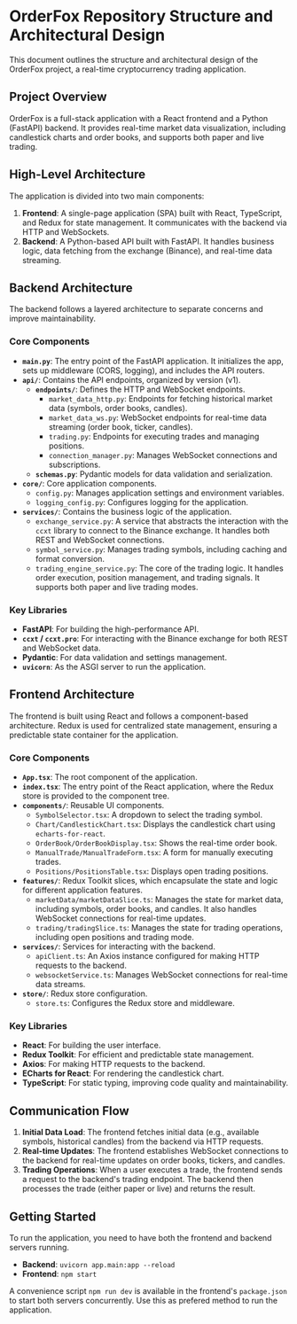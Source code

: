 # OrderFox Repository Structure and Architectural Design

This document outlines the structure and architectural design of the OrderFox project, a real-time cryptocurrency trading application.

## Project Overview

OrderFox is a full-stack application with a React frontend and a Python (FastAPI) backend. It provides real-time market data visualization, including candlestick charts and order books, and supports both paper and live trading.

## High-Level Architecture

The application is divided into two main components:

1.  **Frontend**: A single-page application (SPA) built with React, TypeScript, and Redux for state management. It communicates with the backend via HTTP and WebSockets.
2.  **Backend**: A Python-based API built with FastAPI. It handles business logic, data fetching from the exchange (Binance), and real-time data streaming.

## Backend Architecture

The backend follows a layered architecture to separate concerns and improve maintainability.

### Core Components

*   **`main.py`**: The entry point of the FastAPI application. It initializes the app, sets up middleware (CORS, logging), and includes the API routers.
*   **`api/`**: Contains the API endpoints, organized by version (v1).
    *   **`endpoints/`**: Defines the HTTP and WebSocket endpoints.
        *   `market_data_http.py`: Endpoints for fetching historical market data (symbols, order books, candles).
        *   `market_data_ws.py`: WebSocket endpoints for real-time data streaming (order book, ticker, candles).
        *   `trading.py`: Endpoints for executing trades and managing positions.
        *   `connection_manager.py`: Manages WebSocket connections and subscriptions.
    *   **`schemas.py`**: Pydantic models for data validation and serialization.
*   **`core/`**: Core application components.
    *   `config.py`: Manages application settings and environment variables.
    *   `logging_config.py`: Configures logging for the application.
*   **`services/`**: Contains the business logic of the application.
    *   `exchange_service.py`: A service that abstracts the interaction with the `ccxt` library to connect to the Binance exchange. It handles both REST and WebSocket connections.
    *   `symbol_service.py`: Manages trading symbols, including caching and format conversion.
    *   `trading_engine_service.py`: The core of the trading logic. It handles order execution, position management, and trading signals. It supports both paper and live trading modes.

### Key Libraries

*   **FastAPI**: For building the high-performance API.
*   **`ccxt` / `ccxt.pro`**: For interacting with the Binance exchange for both REST and WebSocket data.
*   **Pydantic**: For data validation and settings management.
*   **`uvicorn`**: As the ASGI server to run the application.

## Frontend Architecture

The frontend is built using React and follows a component-based architecture. Redux is used for centralized state management, ensuring a predictable state container for the application.

### Core Components

*   **`App.tsx`**: The root component of the application.
*   **`index.tsx`**: The entry point of the React application, where the Redux store is provided to the component tree.
*   **`components/`**: Reusable UI components.
    *   `SymbolSelector.tsx`: A dropdown to select the trading symbol.
    *   `Chart/CandlestickChart.tsx`: Displays the candlestick chart using `echarts-for-react`.
    *   `OrderBook/OrderBookDisplay.tsx`: Shows the real-time order book.
    *   `ManualTrade/ManualTradeForm.tsx`: A form for manually executing trades.
    *   `Positions/PositionsTable.tsx`: Displays open trading positions.
*   **`features/`**: Redux Toolkit slices, which encapsulate the state and logic for different application features.
    *   `marketData/marketDataSlice.ts`: Manages the state for market data, including symbols, order books, and candles. It also handles WebSocket connections for real-time updates.
    *   `trading/tradingSlice.ts`: Manages the state for trading operations, including open positions and trading mode.
*   **`services/`**: Services for interacting with the backend.
    *   `apiClient.ts`: An Axios instance configured for making HTTP requests to the backend.
    *   `websocketService.ts`: Manages WebSocket connections for real-time data streams.
*   **`store/`**: Redux store configuration.
    *   `store.ts`: Configures the Redux store and middleware.

### Key Libraries

*   **React**: For building the user interface.
*   **Redux Toolkit**: For efficient and predictable state management.
*   **Axios**: For making HTTP requests to the backend.
*   **ECharts for React**: For rendering the candlestick chart.
*   **TypeScript**: For static typing, improving code quality and maintainability.

## Communication Flow

1.  **Initial Data Load**: The frontend fetches initial data (e.g., available symbols, historical candles) from the backend via HTTP requests.
2.  **Real-time Updates**: The frontend establishes WebSocket connections to the backend for real-time updates on order books, tickers, and candles.
3.  **Trading Operations**: When a user executes a trade, the frontend sends a request to the backend's trading endpoint. The backend then processes the trade (either paper or live) and returns the result.

## Getting Started

To run the application, you need to have both the frontend and backend servers running.

*   **Backend**: `uvicorn app.main:app --reload`
*   **Frontend**: `npm start`

A convenience script `npm run dev` is available in the frontend's `package.json` to start both servers concurrently.
Use this as prefered method to run the application.
